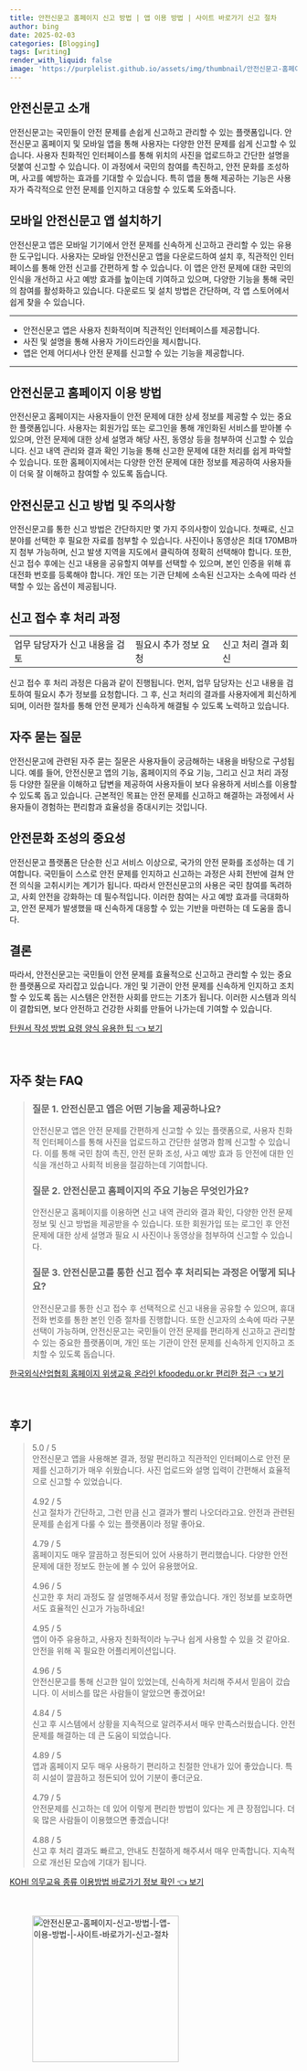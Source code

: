 ```yaml
---
title: 안전신문고 홈페이지 신고 방법 | 앱 이용 방법 | 사이트 바로가기 신고 절차
author: bing
date: 2025-02-03
categories: [Blogging]
tags: [writing]
render_with_liquid: false
image: 'https://purplelist.github.io/assets/img/thumbnail/안전신문고-홈페이지-신고-방법-|-앱-이용-방법-|-사이트-바로가기-신고-절차.webp'
---
```



<h2 id='안전신문고_소개'>안전신문고 소개</h2>

<p>안전신문고는 국민들이 안전 문제를 손쉽게 신고하고 관리할 수 있는 플랫폼입니다. 안전신문고 홈페이지 및 모바일 앱을 통해 사용자는 다양한 안전 문제를 쉽게 신고할 수 있습니다. 사용자 친화적인 인터페이스를 통해 위치의 사진을 업로드하고 간단한 설명을 덧붙여 신고할 수 있습니다. 이 과정에서 국민의 참여를 촉진하고, 안전 문화를 조성하며, 사고를 예방하는 효과를 기대할 수 있습니다. 특히 앱을 통해 제공하는 기능은 사용자가 즉각적으로 안전 문제를 인지하고 대응할 수 있도록 도와줍니다.</p>

<h2 id='모바일_앱_설치하기'>모바일 안전신문고 앱 설치하기</h2>

<p>안전신문고 앱은 모바일 기기에서 안전 문제를 신속하게 신고하고 관리할 수 있는 유용한 도구입니다. 사용자는 모바일 안전신문고 앱을 다운로드하여 설치 후, 직관적인 인터페이스를 통해 안전 신고를 간편하게 할 수 있습니다. 이 앱은 안전 문제에 대한 국민의 인식을 개선하고 사고 예방 효과를 높이는데 기여하고 있으며, 다양한 기능을 통해 국민의 참여를 활성화하고 있습니다. 다운로드 및 설치 방법은 간단하며, 각 앱 스토어에서 쉽게 찾을 수 있습니다.</p>

<hr />

<ul>
    <li>안전신문고 앱은 사용자 친화적이며 직관적인 인터페이스를 제공합니다.</li>
    <li>사진 및 설명을 통해 사용자 가이드라인을 제시합니다.</li>
    <li>앱은 언제 어디서나 안전 문제를 신고할 수 있는 기능을 제공합니다.</li>
</ul>

<hr />

<h2 id='안전신문고_홈페이지_이용하는_방법'>안전신문고 홈페이지 이용 방법</h2>

<p>안전신문고 홈페이지는 사용자들이 안전 문제에 대한 상세 정보를 제공할 수 있는 중요한 플랫폼입니다. 사용자는 회원가입 또는 로그인을 통해 개인화된 서비스를 받아볼 수 있으며, 안전 문제에 대한 상세 설명과 해당 사진, 동영상 등을 첨부하여 신고할 수 있습니다. 신고 내역 관리와 결과 확인 기능을 통해 신고한 문제에 대한 처리를 쉽게 파악할 수 있습니다. 또한 홈페이지에서는 다양한 안전 문제에 대한 정보를 제공하여 사용자들이 더욱 잘 이해하고 참여할 수 있도록 돕습니다.</p>

<h2 id='신고_방법_및_주의사항'>안전신문고 신고 방법 및 주의사항</h2>

<p>안전신문고를 통한 신고 방법은 간단하지만 몇 가지 주의사항이 있습니다. 첫째로, 신고 분야를 선택한 후 필요한 자료를 첨부할 수 있습니다. 사진이나 동영상은 최대 170MB까지 첨부 가능하며, 신고 발생 지역을 지도에서 클릭하여 정확히 선택해야 합니다. 또한, 신고 접수 후에는 신고 내용을 공유할지 여부를 선택할 수 있으며, 본인 인증을 위해 휴대전화 번호를 등록해야 합니다. 개인 또는 기관 단체에 소속된 신고자는 소속에 따라 선택할 수 있는 옵션이 제공됩니다.</p>

<h2 id='신고_접수_후_처리과정'>신고 접수 후 처리 과정</h2>

<table>
    <tr>
        <td>업무 담당자가 신고 내용을 검토</td>
        <td>필요시 추가 정보 요청</td>
        <td>신고 처리 결과 회신</td>
    </tr>
</table>

<p>신고 접수 후 처리 과정은 다음과 같이 진행됩니다. 먼저, 업무 담당자는 신고 내용을 검토하여 필요시 추가 정보를 요청합니다. 그 후, 신고 처리의 결과를 사용자에게 회신하게 되며, 이러한 절차를 통해 안전 문제가 신속하게 해결될 수 있도록 노력하고 있습니다.</p>

<h2 id='자주_묻는_질문'>자주 묻는 질문</h2>

<p>안전신문고에 관련된 자주 묻는 질문은 사용자들이 궁금해하는 내용을 바탕으로 구성됩니다. 예를 들어, 안전신문고 앱의 기능, 홈페이지의 주요 기능, 그리고 신고 처리 과정 등 다양한 질문을 이해하고 답변을 제공하여 사용자들이 보다 유용하게 서비스를 이용할 수 있도록 돕고 있습니다. 근본적인 목표는 안전 문제를 신고하고 해결하는 과정에서 사용자들이 경험하는 편리함과 효율성을 증대시키는 것입니다.</p>

<h2 id='안전문화_조성의_중요성'>안전문화 조성의 중요성</h2>

<p>안전신문고 플랫폼은 단순한 신고 서비스 이상으로, 국가의 안전 문화를 조성하는 데 기여합니다. 국민들이 스스로 안전 문제를 인지하고 신고하는 과정은 사회 전반에 걸쳐 안전 의식을 고취시키는 계기가 됩니다. 따라서 안전신문고의 사용은 국민 참여를 독려하고, 사회 안전을 강화하는 데 필수적입니다. 이러한 참여는 사고 예방 효과를 극대화하고, 안전 문제가 발생했을 때 신속하게 대응할 수 있는 기반을 마련하는 데 도움을 줍니다.</p>

<h2 id='결론'>결론</h2>

<p>따라서, 안전신문고는 국민들이 안전 문제를 효율적으로 신고하고 관리할 수 있는 중요한 플랫폼으로 자리잡고 있습니다. 개인 및 기관이 안전 문제를 신속하게 인지하고 조치할 수 있도록 돕는 시스템은 안전한 사회를 만드는 기초가 됩니다. 이러한 시스템과 의식이 결합되면, 보다 안전하고 건강한 사회를 만들어 나가는데 기여할 수 있습니다.</p>


<p><a class="click-button" title="탄원서 작성 방법 요령 양식 유용한 팁" href="https://purplelist.github.io/posts/%ED%83%84%EC%9B%90%EC%84%9C-%EC%9E%91%EC%84%B1-%EB%B0%A9%EB%B2%95-%EC%9A%94%EB%A0%B9-%EC%96%91%EC%8B%9D-%EC%9C%A0%EC%9A%A9%ED%95%9C-%ED%8C%81/" rel="dofollow">탄원서 작성 방법 요령 양식 유용한 팁 👈 보기</a></p><br>
<h2 id='자주_찾는_FAQ'>자주 찾는 FAQ</h2>
<div itemscope="" itemtype="https://schema.org/FAQPage">
<blockquote>
<div itemscope="" itemprop="mainEntity" itemtype="https://schema.org/Question">
<h3 itemprop="name">질문 1. 안전신문고 앱은 어떤 기능을 제공하나요?</h3>
<div itemscope="" itemprop="acceptedAnswer" itemtype="https://schema.org/Answer">
<span itemprop="text">
<p>안전신문고 앱은 안전 문제를 간편하게 신고할 수 있는 플랫폼으로, 사용자 친화적 인터페이스를 통해 사진을 업로드하고 간단한 설명과 함께 신고할 수 있습니다. 이를 통해 국민 참여 촉진, 안전 문화 조성, 사고 예방 효과 등 안전에 대한 인식을 개선하고 사회적 비용을 절감하는데 기여합니다.</p>
</span>
</div>
</div>
<div itemscope="" itemprop="mainEntity" itemtype="https://schema.org/Question">
<h3 itemprop="name">질문 2. 안전신문고 홈페이지의 주요 기능은 무엇인가요?</h3>
<div itemscope="" itemprop="acceptedAnswer" itemtype="https://schema.org/Answer">
<span itemprop="text">
<p>안전신문고 홈페이지를 이용하면 신고 내역 관리와 결과 확인, 다양한 안전 문제 정보 및 신고 방법을 제공받을 수 있습니다. 또한 회원가입 또는 로그인 후 안전 문제에 대한 상세 설명과 필요 시 사진이나 동영상을 첨부하여 신고할 수 있습니다.</p>
</span>
</div>
</div>
<div itemscope="" itemprop="mainEntity" itemtype="https://schema.org/Question">
<h3 itemprop="name">질문 3. 안전신문고를 통한 신고 접수 후 처리되는 과정은 어떻게 되나요?</h3>
<div itemscope="" itemprop="acceptedAnswer" itemtype="https://schema.org/Answer">
<span itemprop="text">
<p>안전신문고를 통한 신고 접수 후 선택적으로 신고 내용을 공유할 수 있으며, 휴대전화 번호를 통한 본인 인증 절차를 진행합니다. 또한 신고자의 소속에 따라 구분 선택이 가능하며, 안전신문고는 국민들이 안전 문제를 편리하게 신고하고 관리할 수 있는 중요한 플랫폼이며, 개인 또는 기관이 안전 문제를 신속하게 인지하고 조치할 수 있도록 돕습니다.</p>
</span>
</div>
</div>
</blockquote>
</div>
<p><a class="click-button" title="한국외식산업협회 홈페이지 위생교육 온라인 kfoodedu.or.kr 편리한 접근" href="https://purplelist.github.io/posts/%ED%95%9C%EA%B5%AD%EC%99%B8%EC%8B%9D%EC%82%B0%EC%97%85%ED%98%91%ED%9A%8C-%ED%99%88%ED%8E%98%EC%9D%B4%EC%A7%80-%EC%9C%84%EC%83%9D%EA%B5%90%EC%9C%A1-%EC%98%A8%EB%9D%BC%EC%9D%B8-kfoodedu.or.kr-%ED%8E%B8%EB%A6%AC%ED%95%9C-%EC%A0%91%EA%B7%BC/" rel="dofollow">한국외식산업협회 홈페이지 위생교육 온라인 kfoodedu.or.kr 편리한 접근 👈 보기</a></p><br>
<h2 id='후기'>후기</h2>
<div itemscope itemtype="https://schema.org/Product">
  <blockquote>
  <div itemprop="review" itemscope itemtype="https://schema.org/Review">
      <div itemprop="reviewRating" itemscope itemtype="https://schema.org/Rating"> <span itemprop="ratingValue">5.0</span> / <span itemprop="bestRating">5</span> </div>
      <span itemprop="reviewBody">안전신문고 앱을 사용해본 결과, 정말 편리하고 직관적인 인터페이스로 안전 문제를 신고하기가 매우 쉬웠습니다. 사진 업로드와 설명 입력이 간편해서 효율적으로 신고할 수 있었습니다.</span>
  </div>
  <br>
  <div itemprop="review" itemscope itemtype="https://schema.org/Review">
      <div itemprop="reviewRating" itemscope itemtype="https://schema.org/Rating"> <span itemprop="ratingValue">4.92</span> / <span itemprop="bestRating">5</span> </div>
      <span itemprop="reviewBody">신고 절차가 간단하고, 그런 만큼 신고 결과가 빨리 나오더라고요. 안전과 관련된 문제를 손쉽게 다룰 수 있는 플랫폼이라 정말 좋아요.</span>
  </div>
  <br>
  <div itemprop="review" itemscope itemtype="https://schema.org/Review">
      <div itemprop="reviewRating" itemscope itemtype="https://schema.org/Rating"> <span itemprop="ratingValue">4.79</span> / <span itemprop="bestRating">5</span> </div>
      <span itemprop="reviewBody">홈페이지도 매우 깔끔하고 정돈되어 있어 사용하기 편리했습니다. 다양한 안전 문제에 대한 정보도 한눈에 볼 수 있어 유용했어요.</span>
  </div>
  <br>
  <div itemprop="review" itemscope itemtype="https://schema.org/Review">
      <div itemprop="reviewRating" itemscope itemtype="https://schema.org/Rating"> <span itemprop="ratingValue">4.96</span> / <span itemprop="bestRating">5</span> </div>
      <span itemprop="reviewBody">신고한 후 처리 과정도 잘 설명해주셔서 정말 좋았습니다. 개인 정보를 보호하면서도 효율적인 신고가 가능하네요!</span>
  </div>
  <br>
  <div itemprop="review" itemscope itemtype="https://schema.org/Review">
      <div itemprop="reviewRating" itemscope itemtype="https://schema.org/Rating"> <span itemprop="ratingValue">4.95</span> / <span itemprop="bestRating">5</span> </div>
      <span itemprop="reviewBody">앱이 아주 유용하고, 사용자 친화적이라 누구나 쉽게 사용할 수 있을 것 같아요. 안전을 위해 꼭 필요한 어플리케이션입니다.</span>
  </div>
  <br>
  <div itemprop="review" itemscope itemtype="https://schema.org/Review">
      <div itemprop="reviewRating" itemscope itemtype="https://schema.org/Rating"> <span itemprop="ratingValue">4.96</span> / <span itemprop="bestRating">5</span> </div>
      <span itemprop="reviewBody">안전신문고를 통해 신고한 일이 있었는데, 신속하게 처리해 주셔서 믿음이 갔습니다. 이 서비스를 많은 사람들이 알았으면 좋겠어요!</span>
  </div>
  <br>
  <div itemprop="review" itemscope itemtype="https://schema.org/Review">
      <div itemprop="reviewRating" itemscope itemtype="https://schema.org/Rating"> <span itemprop="ratingValue">4.84</span> / <span itemprop="bestRating">5</span> </div>
      <span itemprop="reviewBody">신고 후 시스템에서 상황을 지속적으로 알려주셔서 매우 만족스러웠습니다. 안전 문제를 해결하는 데 큰 도움이 되었습니다.</span>
  </div>
  <br>
  <div itemprop="review" itemscope itemtype="https://schema.org/Review">
      <div itemprop="reviewRating" itemscope itemtype="https://schema.org/Rating"> <span itemprop="ratingValue">4.89</span> / <span itemprop="bestRating">5</span> </div>
      <span itemprop="reviewBody">앱과 홈페이지 모두 매우 사용하기 편리하고 친절한 안내가 있어 좋았습니다. 특히 시설이 깔끔하고 정돈되어 있어 기분이 좋더군요.</span>
  </div>
  <br>
  <div itemprop="review" itemscope itemtype="https://schema.org/Review">
      <div itemprop="reviewRating" itemscope itemtype="https://schema.org/Rating"> <span itemprop="ratingValue">4.79</span> / <span itemprop="bestRating">5</span> </div>
      <span itemprop="reviewBody">안전문제를 신고하는 데 있어 이렇게 편리한 방법이 있다는 게 큰 장점입니다. 더욱 많은 사람들이 이용했으면 좋겠습니다!</span>
  </div>
  <br>
  <div itemprop="review" itemscope itemtype="https://schema.org/Review">
      <div itemprop="reviewRating" itemscope itemtype="https://schema.org/Rating"> <span itemprop="ratingValue">4.88</span> / <span itemprop="bestRating">5</span> </div>
      <span itemprop="reviewBody">신고 후 처리 결과도 빠르고, 안내도 친절하게 해주셔서 매우 만족합니다. 지속적으로 개선된 모습에 기대가 됩니다.</span>
  </div>
  </blockquote>
</div>
<p><a class="click-button" title="KOHI 의무교육 종류 이용방법 바로가기 정보 확인" href="https://purplelist.github.io/posts/KOHI-%EC%9D%98%EB%AC%B4%EA%B5%90%EC%9C%A1-%EC%A2%85%EB%A5%98-%EC%9D%B4%EC%9A%A9%EB%B0%A9%EB%B2%95-%EB%B0%94%EB%A1%9C%EA%B0%80%EA%B8%B0-%EC%A0%95%EB%B3%B4-%ED%99%95%EC%9D%B8/" rel="dofollow">KOHI 의무교육 종류 이용방법 바로가기 정보 확인 👈 보기</a></p><br>
<figure class="image"><img src="https://purplelist.github.io/assets/img/thumbnail/안전신문고-홈페이지-신고-방법-|-앱-이용-방법-|-사이트-바로가기-신고-절차.webp" alt="안전신문고-홈페이지-신고-방법-|-앱-이용-방법-|-사이트-바로가기-신고-절차" width="256" height="256"></figure>